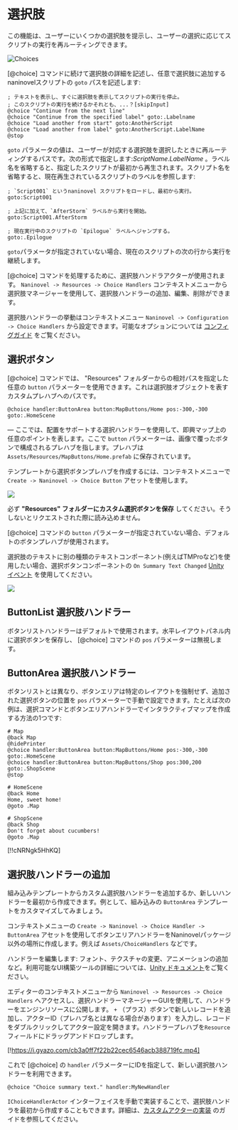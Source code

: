 ﻿# 選択肢

この機能は、ユーザーにいくつかの選択肢を提示し、ユーザーの選択に応じてスクリプトの実行を再ルーティングできます。

![Choices](https://i.gyazo.com/023502e43b35caa706c88fd9ab32003d.png)

[@choice] コマンドに続けて選択肢の詳細を記述し、任意で選択肢に追加するnaninovelスクリプトの `goto` パスを記述します:

```nani
; テキストを表示し、すぐに選択肢を表示してスクリプトの実行を停止。
; このスクリプトの実行を続けるかそれとも、...？[skipInput]
@choice "Continue from the next line"
@choice "Continue from the specified label" goto:.Labelname
@choice "Load another from start" goto:AnotherScript
@choice "Load another from label" goto:AnotherScript.LabelName
@stop
```

 `goto` パラメータの値は、ユーザーが対応する選択肢を選択したときに再ルーティングするパスです。次の形式で指定します:*ScriptName*.*LabelName* 。ラベル名を省略すると、指定したスクリプトが最初から再生されます。スクリプト名を省略すると、現在再生されているスクリプトのラベルを参照します:

```nani
; `Script001` というnaninovel スクリプトをロードし、最初から実行。
goto:Script001

; 上記に加えて、`AfterStorm` ラベルから実行を開始。
goto:Script001.AfterStorm

; 現在実行中のスクリプトの `Epilogue` ラベルへジャンプする。
goto:.Epilogue
```

`goto`パラメータが指定されていない場合、現在のスクリプトの次の行から実行を継続します。

 [@choice] コマンドを処理するために、選択肢ハンドラアクターが使用されます。 `Naninovel -> Resources -> Choice Handlers` コンテキストメニューから選択肢マネージャーを使用して、選択肢ハンドラーの追加、編集、削除ができます。

選択肢ハンドラーの挙動はコンテキストメニュー `Naninovel -> Configuration -> Choice Handlers` から設定できます。可能なオプションについては [コンフィグガイド](/ja/guide/configuration.md#choice-handlers) をご覧ください。

## 選択ボタン

[@choice] コマンドでは、 "Resources" フォルダーからの相対パスを指定した任意の `button` パラメーターを使用できます。これは選択肢オブジェクトを表すカスタムプレハブへのパスです。

```nani
@choice handler:ButtonArea button:MapButtons/Home pos:-300,-300 goto:.HomeScene
```

— ここでは、配置をサポートする選択ハンドラーを使用して、即興マップ上の任意のポイントを表します。ここで `button` パラメーターは、画像で覆ったボタンで構成されるプレハブを指します。プレハブは  `Assets/Resources/MapButtons/Home.prefab` に保存されています。

テンプレートから選択ボタンプレハブを作成するには、コンテキストメニューで `Create -> Naninovel -> Choice Button` アセットを使用します。

![](https://i.gyazo.com/c2bd4abaa0275f7cdd37c56fd2ff0dec.png)

必ず **"Resources" フォルダーにカスタム選択ボタンを保存** してください。そうしないとリクエストされた際に読み込めません。

[@choice] コマンドの `button` パラメーターが指定されていない場合、デフォルトのボタンプレハブが使用されます。

選択肢のテキストに別の種類のテキストコンポーネント(例えばTMProなど)を使用したい場合、選択ボタンコンポーネントの `On Summary Text Changed` [Unity イベント](https://docs.unity3d.com/Manual/UnityEvents) を使用してください。

![](https://i.gyazo.com/8810c51b336bfd653efcde591fe1c41f.png)

## ButtonList 選択肢ハンドラー
ボタンリストハンドラーはデフォルトで使用されます。水平レイアウトパネル内に選択ボタンを保存し、 [@choice] コマンドの `pos` パラメーターは無視します。

## ButtonArea 選択肢ハンドラー
ボタンリストとは異なり、ボタンエリアは特定のレイアウトを強制せず、追加された選択ボタンの位置を `pos` パラメーターで手動で設定できます。たとえば次の例は、選択コマンドとボタンエリアハンドラーでインタラクティブマップを作成する方法の1つです:

```nani
# Map
@back Map
@hidePrinter
@choice handler:ButtonArea button:MapButtons/Home pos:-300,-300 goto:.HomeScene
@choice handler:ButtonArea button:MapButtons/Shop pos:300,200 goto:.ShopScene
@stop

# HomeScene
@back Home
Home, sweet home!
@goto .Map

# ShopScene
@back Shop
Don't forget about cucumbers!
@goto .Map
```

[!!cNRNgk5HhKQ]

## 選択肢ハンドラーの追加

組み込みテンプレートからカスタム選択肢ハンドラーを追加するか、新しいハンドラーを最初から作成できます。例として、組み込みの `ButtonArea` テンプレートをカスタマイズしてみましょう。

コンテキストメニューの `Create -> Naninovel -> Choice Handler -> ButtonArea` アセットを使用してボタンエリアハンドラーをNaninovelパッケージ以外の場所に作成します。例えば `Assets/ChoiceHandlers` などです。

ハンドラーを編集します: フォント、テクスチャの変更、アニメーションの追加など。利用可能なUI構築ツールの詳細については、[Unity ドキュメント](https://docs.unity3d.com/Packages/com.unity.ugui@latest)をご覧ください。

エディターのコンテキストメニューから `Naninovel -> Resources -> Choice Handlers` へアクセスし、選択ハンドラーマネージャーGUIを使用して、ハンドラーをエンジンリソースに公開します。  `+` （プラス）ボタンで新しいレコードを追加し、アクターID（プレハブ名とは異なる場合があります）を入力し、レコードをダブルクリックしてアクター設定を開きます。ハンドラープレハブを`Resource` フィールドにドラッグアンドドロップします。

[!https://i.gyazo.com/cb3a0ff7f22b22cec6546acb388719fc.mp4]

これで [@choice] の `handler` パラメーターにIDを指定して、新しい選択肢ハンドラーを利用できます。

```nani
@choice "Choice summary text." handler:MyNewHandler
```

`IChoiceHandlerActor` インターフェイスを手動で実装することで、選択肢ハンドラを最初から作成することもできます。詳細は、[カスタムアクターの実装](/ja/guide/custom-actor-implementations.md) のガイドを参照してください。
